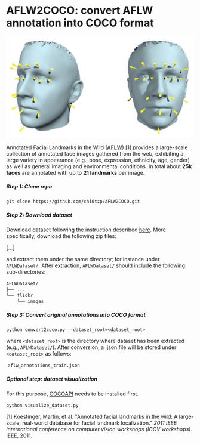 # AFLW2COCO: convert AFLW annotation into COCO format

![AFLW](aflw_cover.jpg)

Annotated Facial Landmarks in the Wild ([AFLW](https://www.tugraz.at/institute/icg/research/team-bischof/lrs/downloads/aflw/#)) [1] provides a large-scale collection of annotated face images gathered from the web, exhibiting a large variety in appearance (e.g., pose, expression, ethnicity, age, gender) as well as general imaging and environmental conditions. In total about **25k faces** are annotated with up to **21 landmarks** per image.



##### Step 1: Clone repo

~~~
git clone https://github.com/chi0tzp/AFLW2COCO.git
~~~



##### Step 2: Download dataset

Download dataset following the instruction described [here](https://www.tugraz.at/institute/icg/research/team-bischof/lrs/downloads/aflw/). More specifically, download the following zip files:

[...]

and extract them under the same directory; for instance under `AFLWDataset/`. After extraction, `AFLWDataset/` should include the following sub-directories:

~~~
AFLWDataset/
├── ...
└── flickr
    └── images
~~~



##### Step 3: Convert original annotations into COCO format 

~~~
python convert2coco.py --dataset_root=<dataset_root>
~~~

where `<dataset_root>` is the directory where dataset has been extracted (e.g.,  `AFLWDataset/`). After conversion, a .json file will be stored under `<dataset_root>` as follows:

​	`aflw_annotations_train.json`



##### Optional step: dataset visualization 

For this purpose, [COCOAPI](https://github.com/cocodataset/cocoapi) needs to be installed first.



~~~
python visualize_dataset.py
~~~







[1] Koestinger, Martin, et al. "Annotated facial landmarks in the wild: A large-scale, real-world database for 
facial landmark localization." *2011 IEEE international conference on computer vision workshops (ICCV  workshops)*. IEEE, 2011.